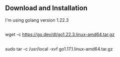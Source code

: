 ## Download and Installation

I'm using golang version 1.22.3

##
  wget -c https://go.dev/dl/go1.22.3.linux-amd64.tar.gz

##
  sudo tar -c /usr/local -xvf go1.17.1.linux-amd64.tar.gz 